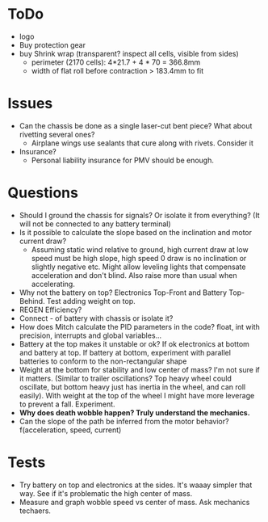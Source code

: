# ToDo
- logo
- Buy protection gear
- buy Shrink wrap (transparent? inspect all cells, visible from sides)
    - perimeter (2170 cells): 4*21.7 + 4 * 70 = 366.8mm
    - width of flat roll before contraction > 183.4mm to fit

# Issues
- Can the chassis be done as a single laser-cut bent piece? What about rivetting several ones?
    - Airplane wings use sealants that cure along with rivets. Consider it
- Insurance?
    - Personal liability insurance for PMV should be enough.


# Questions
- Should I ground the chassis for signals? Or isolate it from everything? (It will not be connected to any battery terminal)
- Is it possible to calculate the slope based on the inclination and motor current draw?
    - Assuming static wind relative to ground, high current draw at low speed must be high slope, high speed 0 draw is no inclination or slightly negative etc. Might allow leveling lights that compensate acceleration and don't blind. Also raise more than usual when accelerating.
- Why not the battery on top? Electronics Top-Front and Battery Top-Behind. Test adding weight on top.
- REGEN Efficiency?
- Connect - of battery with chassis or isolate it?
- How does Mitch calculate the PID parameters in the code? float, int with precision, interrupts and global variables...
- Battery at the top makes it unstable or ok? If ok electronics at bottom and battery at top. If battery at bottom, experiment with parallel batteries to conform to the non-rectangular shape
- Weight at the bottom for stability and low center of mass? I'm not sure if it matters. (Similar to trailer oscillations? Top heavy wheel could oscillate, but bottom heavy just has inertia in the wheel, and can roll easily). With weight at the top of the wheel I might have more leverage to prevent a fall. Experiment.
- **Why does death wobble happen? Truly understand the mechanics.**
- Can the slope of the path be inferred from the motor behavior? f(acceleration, speed, current)

# Tests
- Try battery on top and electronics at the sides. It's waaay simpler that way. See if it's problematic the high center of mass.
- Measure and graph wobble speed vs center of mass. Ask mechanics techaers.

